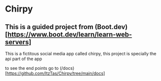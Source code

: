 # Chirpy

## This is a guided project from (Boot.dev)[https://www.boot.dev/learn/learn-web-servers]

This is a fictitous social media app called chirpy, this project is specially the api part of the app

to see the end points go to (/docs)[https://github.com/ItzTas/Chirpy/tree/main/docs]
